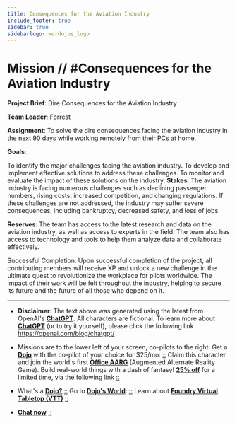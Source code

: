 ```yaml
---
title: Consequences for the Aviation Industry
include_footer: true
sidebar: true
sidebarlogo: wordojos_logo
---
```

# Mission // #Consequences for the Aviation Industry

**Project Brief**: Dire Consequences for the Aviation Industry

**Team Leader**: Forrest

**Assignment**: To solve the dire consequences facing the aviation industry in the next 90 days while working remotely from their PCs at home.

**Goals**:

To identify the major challenges facing the aviation industry.
To develop and implement effective solutions to address these challenges.
To monitor and evaluate the impact of these solutions on the industry.
**Stakes**:
The aviation industry is facing numerous challenges such as declining passenger numbers, rising costs, increased competition, and changing regulations. If these challenges are not addressed, the industry may suffer severe consequences, including bankruptcy, decreased safety, and loss of jobs.

**Reserves**:
The team has access to the latest research and data on the aviation industry, as well as access to experts in the field. The team also has access to technology and tools to help them analyze data and collaborate effectively.

Successful Completion:
Upon successful completion of the project, all contributing members will receive XP and unlock a new challenge in the ultimate quest to revolutionize the workplace for pilots worldwide. The impact of their work will be felt throughout the industry, helping to secure its future and the future of all those who depend on it.

---

* **Disclaimer**: The text above was generated using the latest from OpenAI's [**ChatGPT**](https://openai.com/blog/chatgpt/).  All characters are fictional.  To learn more about [**ChatGPT**](https://openai.com/blog/chatgpt/) (or to try it yourself), please click the following link https://openai.com/blog/chatgpt/

* Missions are to the lower left of your screen, co-pilots to the right. Get a [**Dojo**](https://workmates.live/marketplace) with the co-pilot of your choice for $25/mo: [::](https://workmates.live/marketplace)  Claim this character and join the world's first [**Office AARG**](https://dojos.world) (Augmented Alternate Reality Game). Build real-world things with a dash of fantasy! [**25% off**](https://blog.workmates.live/deal-on-a-dojo) for a limited time, via the following link [::](https://blog.workmates.live/deal-on-a-dojo) 

* What's a [**Dojo?**](https://workdojos.com) [::](https://workdojos.com)  Go to [**Dojo's World**](https://dojos.world): [::](https://dojos.world)  Learn about [**Foundry Virtual Tabletop (VTT)**](https://foundryvtt.com) [::](https://foundryvtt.com/)

* [**Chat now**](https://chat.workmates.live/channel/support) [::](https://chat.workmates.live/channel/support)